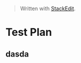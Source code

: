 
> Written with [StackEdit](https://stackedit.io/).

# Test Plan
## dasda


<!--stackedit_data:
eyJoaXN0b3J5IjpbMTA4NDkwMzk0OSw3MzA5OTgxMTZdfQ==
-->